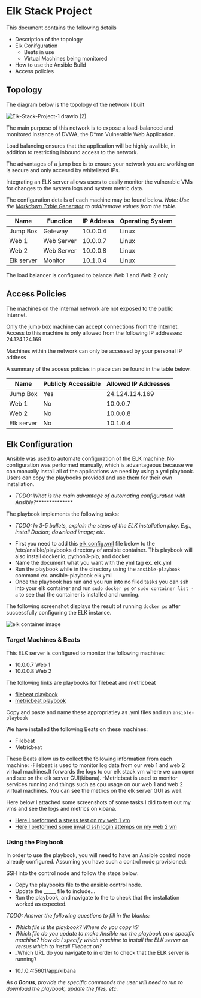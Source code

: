 # Elk Stack Project

This document contains the following details
* Description of the topology
* Elk Conifguration 
  * Beats in use
  * Virtual Machines being monitored
* How to use the Ansible Build
* Access policies


## Topology
The diagram below is the topology of the network I built 

![Elk-Stack-Project-1 drawio (2)](https://user-images.githubusercontent.com/82241347/134845234-0b1b78e6-df54-43a2-84b7-a07f7456b60f.png)

The main purpose of this network is to expose a load-balanced and monitored instance of DVWA, the D*mn Vulnerable Web Application.

Load balancing ensures that the application will be highly avalible, in addition to restricting inbound access to the network.

The advantages of a jump box is to ensure your network you are working on is secure and only accesed by whitelisted IPs.

Integrating an ELK server allows users to easily monitor the vulnerable VMs for changes to the system logs and system metric data.

The configuration details of each machine may be found below.
_Note: Use the [Markdown Table Generator](http://www.tablesgenerator.com/markdown_tables) to add/remove values from the table_.

| Name        | Function    | IP Address | Operating System |
|----------   |----------   |------------|------------------|
| Jump Box    | Gateway     | 10.0.0.4   | Linux            |
| Web 1       | Web Server  | 10.0.0.7   | Linux            |
| Web 2       | Web Server  | 10.0.0.8   | Linux            |
| Elk server  | Monitor     | 10.1.0.4   | Linux            |

The load balancer is configured to balance Web 1 and Web 2 only

## Access Policies

The machines on the internal network are not exposed to the public Internet. 

Only the jump box machine can accept connections from the Internet. Access to this machine is only allowed from the following IP addresses: 24.124.124.169 


Machines within the network can only be accessed by your personal IP address 


A summary of the access policies in place can be found in the table below.

| Name        | Publicly Accessible | Allowed IP Addresses |
|----------   |---------------------|----------------------|
| Jump Box    | Yes                 | 24.124.124.169       |
| Web 1       | No                  | 10.0.0.7             |
| Web 2       | No                  | 10.0.0.8             |
| Elk server  | No                  | 10.1.0.4             |

## Elk Configuration

Ansible was used to automate configuration of the ELK machine. No configuration was performed manually, which is advantageous because we can manually install all of the applications we need by using a yml playbook. Users can copy the playbooks provided and use them for their own installation.
- _TODO: What is the main advantage of automating configuration with Ansible?_**************

The playbook implements the following tasks:
- _TODO: In 3-5 bullets, explain the steps of the ELK installation play. E.g., install Docker; download image; etc._
* First you need to add this [elk config.yml](https://github.com/ericgor56/Elk-Stack-Project-1/blob/main/Ansible/Elk%20VM%20Playbook.yml) file below to the /etc/ansible/playbooks directory of ansible container. This playbook will also install docker.io, python3-pip, and docker.
* Name the document what you want with the yml tag ex. elk.yml
* Run the playbook while in the directory using the `ansible-playbook` command ex. ansible-playbook elk.yml
* Once the playbook has ran and you run into no filed tasks you can ssh into your elk container and run `sudo docker ps` or  `sudo container list -a` to see that the container is installed and running.

The following screenshot displays the result of running `docker ps` after successfully configuring the ELK instance.

![elk container image](https://user-images.githubusercontent.com/82241347/134846333-c9b4a6e6-3ea8-4551-9462-43b9fd4fcafa.png)

### Target Machines & Beats
This ELK server is configured to monitor the following machines:
* 10.0.0.7 Web 1
* 10.0.0.8 Web 2

The following links are playbooks for filebeat and metricbeat
* [filebeat playbook](https://github.com/ericgor56/Elk-Stack-Project-1/blob/main/Ansible/FIlebeat%20Playbook.yml)
* [metricbeat playbook](https://github.com/ericgor56/Elk-Stack-Project-1/blob/main/Ansible/Metricbeat%20Playbook.yml)

Copy and paste and name these appropriatley as .yml files and run `ansible-playbook`

We have installed the following Beats on these machines:
* Filebeat
* Metricbeat

These Beats allow us to collect the following information from each machine:
-Filebeat is used to monitor log data from our web 1 and web 2 virtual machines.It forwards the logs to our elk stack vm where we can open and see on the elk server GUI(kibana).
-Metricbeat is used to monitor services running and things such as cpu usage on our web 1 and web 2 virtual machines. You can see the metrics on the elk server GUI as well.

Here below I attached some screenshots of some tasks I did to test out my vms and see the logs and metrics on kibana.
* [Here I preformed a stress test on my web 1 vm](https://github.com/ericgor56/Elk-Stack-Project-1/blob/main/Images/web%201%20stress%20test.png)
* [Here I preformed some invalid ssh login attemps on my web 2 vm](https://github.com/ericgor56/Elk-Stack-Project-1/blob/main/Images/web%202%20ssh%20logs.png)

### Using the Playbook
In order to use the playbook, you will need to have an Ansible control node already configured. Assuming you have such a control node provisioned: 

SSH into the control node and follow the steps below:
* Copy the playbooks file to the ansible control node.
* Update the _____ file to include...
* Run the playbook, and navigate to the  to check that the installation worked as expected.

_TODO: Answer the following questions to fill in the blanks:_
- _Which file is the playbook? Where do you copy it?_
- _Which file do you update to make Ansible run the playbook on a specific machine? How do I specify which machine to install the ELK server on versus which to install Filebeat on?_
- _Which URL do you navigate to in order to check that the ELK server is running?
* 10.1.0.4:5601/app/kibana

_As a **Bonus**, provide the specific commands the user will need to run to download the playbook, update the files, etc._


